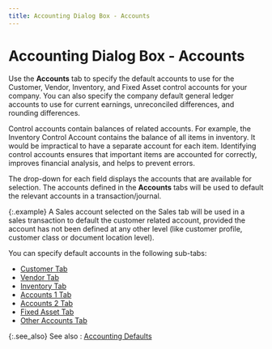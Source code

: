 ```yaml
---
title: Accounting Dialog Box - Accounts
---
```


# Accounting Dialog Box - Accounts


Use the **Accounts** tab to specify  the default accounts to use for the Customer, Vendor, Inventory, and Fixed  Asset control accounts for your company. You can also specify the company  default general ledger accounts to use for current earnings, unreconciled  differences, and rounding differences.


Control accounts contain balances of related accounts. For example,  the Inventory Control Account contains the balance of all items in inventory.  It would be impractical to have a separate account for each item. Identifying  control accounts ensures that important items are accounted for correctly,  improves financial analysis, and helps to prevent errors.


The drop-down for each field displays the accounts that are available  for selection. The accounts defined in the **Accounts**  tabs will be used to default the relevant accounts in a transaction/journal.


{:.example}
A Sales account selected on the Sales tab  will be used in a sales transaction to default the customer related account,  provided the account has not been defined at any other level (like customer  profile, customer class or document location level).


You can specify default accounts in the following sub-tabs:

- [Customer  Tab]({{site.acc_baseurl}}/misc/accounting_dialog_box_accounts_customer_tab_acc.html)
- [Vendor  Tab]({{site.acc_baseurl}}/misc/accounting_dialog_box_accounts_vendor_tab_acc.html)
- [Inventory  Tab]({{site.acc_baseurl}}/misc/accounting_dialog_box_accounts_inventory_tab_acc.html)
- [Accounts  1 Tab]({{site.acc_baseurl}}/misc/accounting_dialog_box_accounts_inventory_accounts1_acc.html)
- [Accounts  2 Tab]({{site.acc_baseurl}}/misc/accounting_dialog_box_accounts_inventory_accounts2_tab_acc.html)
- [Fixed  Asset Tab]({{site.acc_baseurl}}/misc/accounting_dialog_box_accounts_fixed_asset_tab_acc.html)
- [Other  Accounts Tab]({{site.acc_baseurl}}/misc/accounting_other_accounts.html)



{:.see_also}
See also
: [Accounting Defaults]({{site.acc_baseurl}}/accounting-flow-control-and-defaults/accounting-defaults/accounting_defaults.html)
